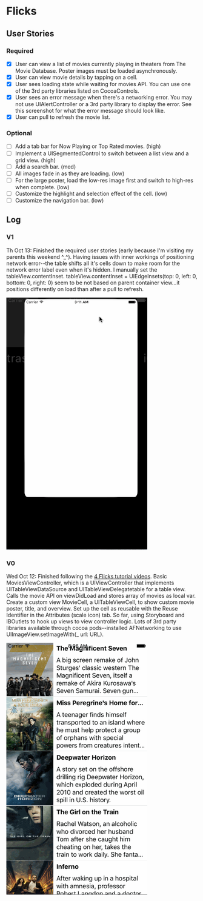 # Flicks

## User Stories

### Required
* [x] User can view a list of movies currently playing in theaters from The Movie Database. Poster images must be loaded asynchronously.
* [x] User can view movie details by tapping on a cell.
* [x] User sees loading state while waiting for movies API. You can use one of the 3rd party libraries listed on CocoaControls.
* [x] User sees an error message when there's a networking error. You may not use UIAlertController or a 3rd party library to display the error. See this screenshot for what the error message should look like.
* [x] User can pull to refresh the movie list.

### Optional
* [ ] Add a tab bar for Now Playing or Top Rated movies. (high)
* [ ] Implement a UISegmentedControl to switch between a list view and a grid view. (high)
* [ ] Add a search bar. (med)
* [ ] All images fade in as they are loading. (low)
* [ ] For the large poster, load the low-res image first and switch to high-res when complete. (low)
* [ ] Customize the highlight and selection effect of the cell. (low)
* [ ] Customize the navigation bar. (low)

## Log

### V1

Th Oct 13: Finished the required user stories (early because I'm visiting my parents this weekend ^_^). Having issues with inner workings of positioning network error--the table shifts all it's cells down to make room for the network error label even when it's hidden. I manually set the tableView.contentInset. tableView.contentInset = UIEdgeInsets(top: 0, left: 0, bottom: 0, right: 0) seem to be not based on parent container view...it positions differently on load than after a pull to refresh.

![V0](https://raw.githubusercontent.com/carinaboo/flicks/master/Demo/FlicksV1.gif)

### V0

Wed Oct 12: Finished following the [4 Flicks tutorial videos](https://www.youtube.com/watch?v=T8KbTOEhQC4&list=PLrT2tZ9JRrf742tAoln7wjPsCm8dmuYyv). Basic MoviesViewController, which is a UIViewController that implements UITableViewDataSource and UITableViewDelegatetable for a table view. Calls the movie API on viewDidLoad and stores array of movies as local var. Create a custom view MovieCell, a UITableViewCell, to show custom movie poster, title, and overview. Set up the cell as reusable with the Reuse Identifier in the Attributes (scale icon) tab. So far, using Storyboard and IBOutlets to hook up views to view controller logic. Lots of 3rd party libraries available through cocoa pods--installed AFNetworking to use UIImageView.setImageWith(_ url: URL).

![V0](https://raw.githubusercontent.com/carinaboo/flicks/master/Demo/FlicksV0.gif)